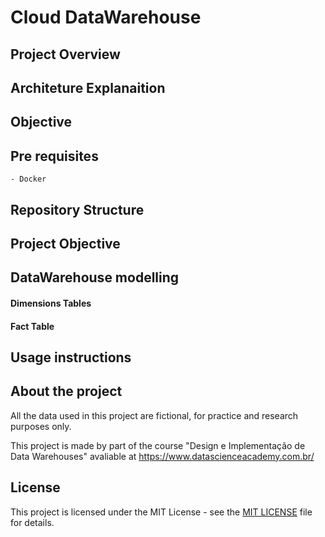 # Cloud DataWarehouse

## Project Overview

## Architeture Explanaition

## Objective

## Pre requisites
    - Docker


## Repository Structure

## Project Objective

## DataWarehouse modelling

#### Dimensions Tables

#### Fact Table

## Usage instructions

## About the project

All the data used in this project are fictional, for practice and research purposes only.

This project is made by part of the course "Design e Implementação de Data Warehouses" avaliable at https://www.datascienceacademy.com.br/

## License

This project is licensed under the MIT License - see the [MIT LICENSE](LICENSE) file for details.
